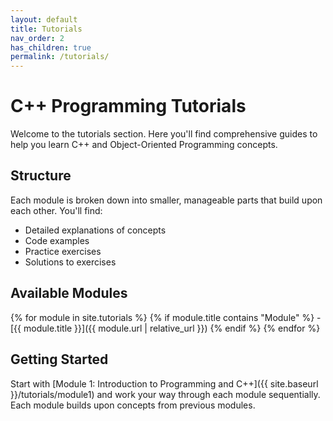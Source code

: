 ```yaml
---
layout: default
title: Tutorials
nav_order: 2
has_children: true
permalink: /tutorials/
---
```


# C++ Programming Tutorials

Welcome to the tutorials section. Here you'll find comprehensive guides to help you learn C++ and Object-Oriented Programming concepts.

## Structure

Each module is broken down into smaller, manageable parts that build upon each other. You'll find:

- Detailed explanations of concepts
- Code examples
- Practice exercises
- Solutions to exercises

## Available Modules

{% for module in site.tutorials %}
  {% if module.title contains "Module" %}
    - [{{ module.title }}]({{ module.url | relative_url }})
  {% endif %}
{% endfor %}

## Getting Started

Start with [Module 1: Introduction to Programming and C++]({{ site.baseurl }}/tutorials/module1) and work your way through each module sequentially. Each module builds upon concepts from previous modules.

